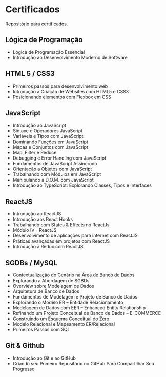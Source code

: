 # Certificados
Repositório para certificados.

## Lógica de Programação

* Lógica de Programação Essencial
* Introdução ao Desenvolvimento Moderno de Software

## HTML 5 / CSS3

* Primeiros passos para desenvolvimento web
* Introdução a Criação de Websites com HTML5 e CSS3
* Posicionando elementos com Flexbox em CSS

## JavaScript

* Introdução ao JavaScript
* Sintaxe e Operadores JavaScript
* Variáveis e Tipos com JavaScript
* Dominando Funções em JavaScript
* Mapas e Conjuntos com JavaScript
* Map, Filter e Reduce
* Debugging e Error Handling com JavaScript
* Fundamentos de JavaScript Assíncrono
* Orientação a Objetos com JavaScript
* Trabalhando com Módulos em JavaScript
* Manipulando a D.O.M. com JavaScript
* Introdução ao TypeScript: Explorando Classes, Tipos e Interfaces

## ReactJS

* Introdução ao ReactJS
* Introdução aos React Hooks
* Trabalhando com States & Effects no ReactJs
* Módulo IV - ReactJS
* Desenvolvimento de aplicações para internet com ReactJS
* Práticas avançadas em projetos com ReactJS
* Introdução a Redux com ReactJS

## SGDBs / MySQL

* Contextualização do Cenário na Área de Banco de Dados
* Explorando a Abordagem de SGBDs
* Overview sobre Modelagem de Dados
* Arquitetura de Banco de Dados
* Fundamentos de Modelagem e Projeto de Banco de Dados
* Explorando o Modelo ER – Entidade Relacionamento
* Modelagem de Dados com EER – Enhanced Entity Relationship
* Refinando um Projeto Conceitual de Banco de Dados – E-COMMERCE
* Construindo um Esquema Conceitual do Zero
* Modelo Relacional e Mapeamento ER/Relacional
* Primeiros Passos com SQL

## Git & Github

* Introdução ao Git e ao GitHub
* Criando seu Primeiro Repositório no GitHub Para Compartilhar Seu Progresso



